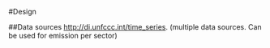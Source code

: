 #Design  

##Data sources
http://di.unfccc.int/time_series.
(multiple data sources. Can be used for emission per sector)
